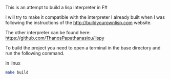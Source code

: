 This is an attempt to build a lisp interpreter in F#

I will try to make it compatible with the interpreter I already built when I was following the instructions of the http://buildyourownlisp.com website. 

The other interpreter can be found here: https://github.com/ThanosPapathanasiou/lispy 

To build the project you need to open a terminal in the base directory and run the following command.

In linux

``` bash
make build
```
